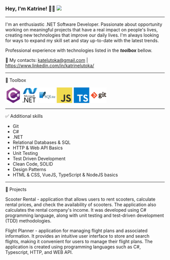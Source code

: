 ### Hey, I'm Katrine! :woman_technologist: <img src="https://raw.githubusercontent.com/MartinHeinz/MartinHeinz/master/wave.gif" width="30px"> 

---

I'm an enthusiastic .NET Software Developer. Passionate about opportunity working on meaningful projects that have a real impact on people's lives, creating new technologies that improve our daily lives. I'm always looking for ways to expand my skill set and stay up-to-date with the latest trends.

Professional experience with technologies listed in the ***toolbox*** bellow.

📮 My contacts: katelutoka@gmail.com | https://www.linkedin.com/in/katrinelutoka/

---

:toolbox: Toolbox

<img src="https://github.com/devicons/devicon/blob/master/icons/csharp/csharp-original.svg" alt="C# logo" width="50" height="50" /> <img src="https://github.com/devicons/devicon/blob/master/icons/dot-net/dot-net-original-wordmark.svg" alt=".NET logo" width="50" height="50" /> <img src="https://github.com/devicons/devicon/blob/master/icons/sqlite/sqlite-original-wordmark.svg" alt="SQLite logo" width="50" height="50" /> <img src="https://github.com/devicons/devicon/blob/master/icons/javascript/javascript-original.svg" alt="TS logo" width="50" height="50" /> <img src="https://github.com/devicons/devicon/blob/master/icons/typescript/typescript-original.svg" alt="TS logo" width="50" height="50" /> <img src="https://github.com/devicons/devicon/blob/master/icons/git/git-original-wordmark.svg" alt="TS logo" width="50" height="50" />

---

✅ Additional skills

- Git
- C#
- .NET
- Relational Databases & SQL
- HTTP & Web API Basics
- Unit Testing
- Test Driven Development
- Clean Code, SOLID
- Design Patterns
- HTML & CSS, VueJS, TypeScript & NodeJS basics

---

📑 Projects

Scooter Rental - application that allows users to rent scooters, calculate rental prices, and check the availability of scooters. The application also calculates the rental company's income. It was developed using C# programming language, along with unit testing and test-driven development (TDD) methodologies.

Flight Planner - application for managing flight plans and associated information. It provides an intuitive user interface to store and search flights, making it convenient for users to manage their flight plans. The application is created using programming languages such as C#, Typescript, HTTP, and WEB API. 
